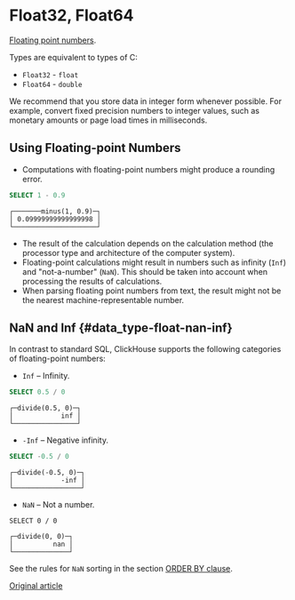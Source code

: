 # Float32, Float64

[Floating point numbers](https://en.wikipedia.org/wiki/IEEE_754).

Types are equivalent to types of C:

- `Float32` - `float`
- `Float64` - `double`

We recommend that you store data in integer form whenever possible. For example, convert fixed precision numbers to integer values, such as monetary amounts or page load times in milliseconds.

## Using Floating-point Numbers

- Computations with floating-point numbers might produce a rounding error.

``` sql
SELECT 1 - 0.9
```

```
┌───────minus(1, 0.9)─┐
│ 0.09999999999999998 │
└─────────────────────┘
```

- The result of the calculation depends on the calculation method (the processor type and architecture of the computer system).
- Floating-point calculations might result in numbers such as infinity (`Inf`) and "not-a-number" (`NaN`). This should be taken into account when processing the results of calculations.
- When parsing floating point numbers from text, the result might not be the nearest machine-representable number.

## NaN and Inf {#data_type-float-nan-inf}

In contrast to standard SQL, ClickHouse supports the following categories of floating-point numbers:

- `Inf` – Infinity.

``` sql
SELECT 0.5 / 0
```

```
┌─divide(0.5, 0)─┐
│            inf │
└────────────────┘
```

- `-Inf` – Negative infinity.

``` sql
SELECT -0.5 / 0
```

```
┌─divide(-0.5, 0)─┐
│            -inf │
└─────────────────┘
```

- `NaN` – Not a number.

```
SELECT 0 / 0
```

```
┌─divide(0, 0)─┐
│          nan │
└──────────────┘
```

  See the rules for `NaN` sorting in the section [ORDER BY clause](../query_language/select.md).


[Original article](https://clickhouse.yandex/docs/en/data_types/float/) <!--hide-->
